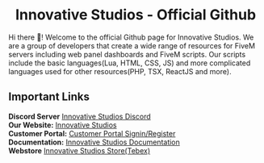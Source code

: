 <h1 align="center">Innovative Studios - Official Github</h1>

Hi there 👋! Welcome to the official Github page for Innovative Studios. We are a group of developers that create a wide range of resources for FiveM servers including web panel dashboards and FiveM scripts. Our scripts include the basic languages(Lua, HTML, CSS, JS) and more complicated languages used for other resources(PHP, TSX, ReactJS and more).

## Important Links
**Discord Server** [Innovative Studios Discord](https://discord.iv-studios.net)<br>
**Our Website:** [Innovative Studios](https://iv-studios.net)<br>
**Customer Portal:** [Customer Portal Signin/Register](https://iv-studios.net/customer/login) <br>
**Documentation:** [Innovative Studios Documentation](https://docs.iv-studios.net)<br>
**Webstore** [Innovative Studios Store(Tebex)](https://store.iv-studios.net)
